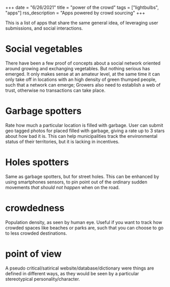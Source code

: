 +++
date = "6/26/2021"
title = "power of the crowd"
tags = ["lightbulbs", "apps"]
rss_description = "Apps powered by crowd sourcing"
+++

This is a list of apps that share the same general idea, of leveraging user submissions, and social interactions.

# Social vegetables
There have been a few proof of concepts about a social network oriented around growing and exchanging vegetables. But nothing serious has emerged. It only makes sense at an amateur level, at the same time it can only take off in locations with an high density of green thumped people, such that a network can emerge; Growers also need to establish a web of trust, otherwise no transactions can take place.

# Garbage spotters
Rate how much a particular location is filled with garbage. User can submit geo tagged photos for placed filled with garbage, giving a rate up to 3 stars about how bad it is. This can help municipalities track the environmental status of their territories, but it is lacking in incentives.

# Holes spotters
Same as garbage spotters, but for street holes. This can be enhanced by using smartphones sensors, to pin point out of the ordinary sudden movements _that should not happen_ when on the road.

# crowdedness
Population density, as seen by human eye. Useful if you want to track how crowded spaces like beaches or parks are, such that you can choose to go to less crowded destinations.

# point of view
A pseudo critical/satirical website/database/dictionary were things are defined in different ways, as they would be seen by a particular stereotypical personality/character.


